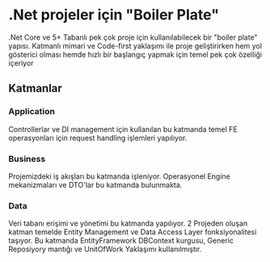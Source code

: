 # .Net projeler için "Boiler Plate"

.Net Core ve 5+ Tabanlı pek çok proje için kullanılabilecek bir "boiler plate" yapısı. Katmanlı mimari ve Code-first yaklaşımı ile proje geliştirirken hem yol gösterici olması hemde hızlı bir başlangıç yapmak için temel pek çok özelliği içeriyor

## Katmanlar

### Application
Controllerlar ve DI management için kullanılan bu katmanda temel FE operasyonları için request handling işlemleri yapılıyor.

### Business
Projemizdeki iş akışları bu katmanda işleniyor. Operasyonel Engine mekanizmaları ve DTO'lar bu katmanda bulunmakta.

### Data
Veri tabanı erişimi ve yönetimi bu katmanda yapılıyor. 2 Projeden oluşan katman temelde Entity Management ve Data Access Layer fonksiyonalitesi taşıyor. Bu katmanda EntityFramework DBContext kurgusu, Generic Reposiyory mantığı ve UnitOfWork Yaklaşımı kullanılmıştır.
